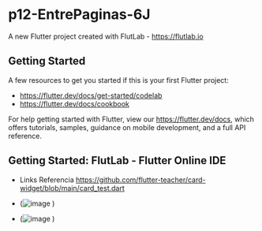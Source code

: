# p12-EntrePaginas-6J

A new Flutter project created with FlutLab - https://flutlab.io

## Getting Started

A few resources to get you started if this is your first Flutter project:

- https://flutter.dev/docs/get-started/codelab
- https://flutter.dev/docs/cookbook

For help getting started with Flutter, view our
https://flutter.dev/docs, which offers tutorials,
samples, guidance on mobile development, and a full API reference.

## Getting Started: FlutLab - Flutter Online IDE

- Links Referencia
https://github.com/flutter-teacher/card-widget/blob/main/card_test.dart

- (![image](https://github.com/jctorres10/Act12routesnavigator/assets/143548160/e974649a-1c9d-42b9-b083-8f69c13822f2)
)
- (![image](https://github.com/jctorres10/Act12routesnavigator/assets/143548160/10e75f63-cf59-4663-86e4-b3c141a35b6d)
)
